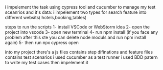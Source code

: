 i impelement the task using cypress tool and cucumber to manage my test sceanrios and it's data:
i impelement two types for search feature into different websits( hotels,booking,tables)

steps to run the scripts 
1- install VSCode or WebStorm idea
2- open the project into vscode
3- open new terminal
4- run npm install (if you face any problem after this ste you can delete node moduls and run npm install again)
5- then run npx cypress open 

into my project there's a js files contains step difinations and feature files contains test scenarios 
i used cucumber as a test runner
i used BDD patern to write my test cases then impelement it 

